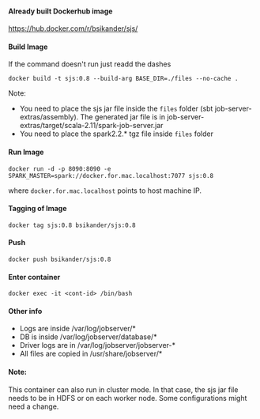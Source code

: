 #### Already built Dockerhub image
https://hub.docker.com/r/bsikander/sjs/

#### Build Image
If the command doesn't run just readd the dashes

```
docker build -t sjs:0.8 --build-arg BASE_DIR=./files --no-cache .
```

Note:
- You need to place the sjs jar file inside the `files` folder (sbt job-server-extras/assembly). The generated jar file is in job-server-extras/target/scala-2.11/spark-job-server.jar
- You need to place the spark2.2.* tgz file inside `files` folder

#### Run Image

```
docker run -d -p 8090:8090 -e SPARK_MASTER=spark://docker.for.mac.localhost:7077 sjs:0.8
```
where `docker.for.mac.localhost` points to host machine IP.

#### Tagging of Image

```
docker tag sjs:0.8 bsikander/sjs:0.8
```

#### Push

```
docker push bsikander/sjs:0.8
```

#### Enter container

```
docker exec -it <cont-id> /bin/bash
```

#### Other info
- Logs are inside /var/log/jobserver/*
- DB is inside /var/log/jobserver/database/*
- Driver logs are in /var/log/jobserver/jobserver-*
- All files are copied in /usr/share/jobserver/*

#### Note:
This container can also run in cluster mode. In that case, the sjs jar file needs to be in HDFS or on each worker node. Some configurations might need a change.
